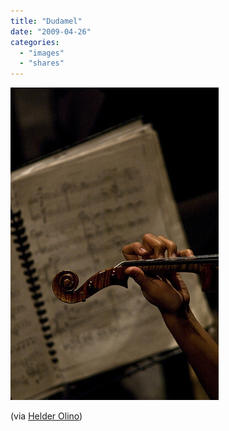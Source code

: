```yaml
---
title: "Dudamel"
date: "2009-04-26"
categories: 
  - "images"
  - "shares"
---
```


![](images/HOKAT8uAwmraeuvdIdk2wSXXo1_400.jpg)

(via [Helder Olino](http://flickr.com/photos/olino))
